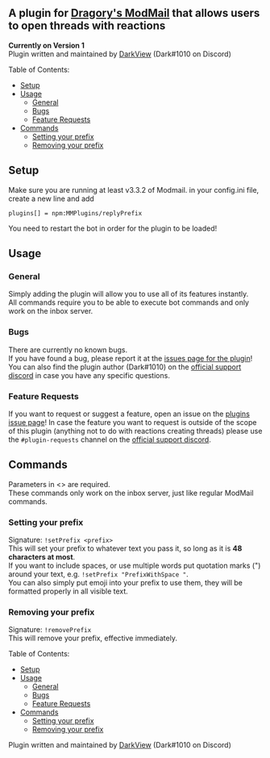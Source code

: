 ## A plugin for [Dragory's ModMail](https://github.com/dragory/modmailbot) that allows users to open threads with reactions  
**Currently on Version 1**  
Plugin written and maintained by [DarkView](https://github.com/DarkView) (Dark#1010 on Discord)  
  
Table of Contents:
- [Setup](#setup)
- [Usage](#usage)
  - [General](#general)
  - [Bugs](#bugs)
  - [Feature Requests](#feature-requests)
- [Commands](#commands)
  - [Setting your prefix](#setting-your-prefix)
  - [Removing your prefix](#removing-your-prefix)

## Setup
Make sure you are running at least v3.3.2 of Modmail.
in your config.ini file, create a new line and add  
```
plugins[] = npm:MMPlugins/replyPrefix
``` 
You need to restart the bot in order for the plugin to be loaded!

## Usage
### General
Simply adding the plugin will allow you to use all of its features instantly.  
All commands require you to be able to execute bot commands and only work on the inbox server.
### Bugs
There are currently no known bugs.  
If you have found a bug, please report it at the [issues page for the plugin](https://github.com/MMPlugins/replyPrefix/issues)!  
You can also find the plugin author (Dark#1010) on the [official support discord](https://discord.gg/vRuhG9R) in case you have any specific questions.
### Feature Requests
If you want to request or suggest a feature, open an issue on the [plugins issue page](https://github.com/MMPlugins/replyPrefix/issues)!
In case the feature you want to request is outside of the scope of this plugin (anything not to do with reactions creating threads) please use the `#plugin-requests` channel on the [official support discord](https://discord.gg/vRuhG9R).
## Commands

Parameters in <> are required.  
These commands only work on the inbox server, just like regular ModMail commands.  
### Setting your prefix
Signature: `!setPrefix <prefix>`  
This will set your prefix to whatever text you pass it, so long as it is **48 characters at most**.  
If you want to include spaces, or use multiple words put quotation marks (") around your text, e.g. `!setPrefix "PrefixWithSpace "`.  
You can also simply put emoji into your prefix to use them, they will be formatted properly in all visible text.

### Removing your prefix
Signature: `!removePrefix`  
This will remove your prefix, effective immediately.


Table of Contents:
- [Setup](#setup)
- [Usage](#usage)
  - [General](#general)
  - [Bugs](#bugs)
  - [Feature Requests](#feature-requests)
- [Commands](#commands)
  - [Setting your prefix](#setting-your-prefix)
  - [Removing your prefix](#removing-your-prefix)
  
Plugin written and maintained by [DarkView](https://github.com/DarkView) (Dark#1010 on Discord)  
